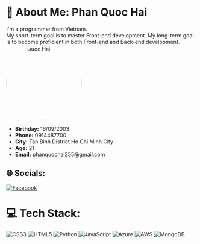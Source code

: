 # 💫 About Me: Phan Quoc Hai
I'm a programmer from Vietnam. <br>My short-term goal is to master Front-end development. My long-term goal is to become proficient in both Front-end and Back-end development.
<br><img src="https://scontent.fsgn5-10.fna.fbcdn.net/v/t39.30808-1/428600854_387764287195343_8446956187071470215_n.jpg?stp=dst-jpg_p200x200&_nc_cat=107&ccb=1-7&_nc_sid=0ecb9b&_nc_eui2=AeH1igHvyhTsEJ9FJdwgeSsxMRifQs1mJIwxGJ9CzWYkjEMq0-leWCg0P5ZUdUdMshOeX36KyQzG1nf-nGkGh5ds&_nc_ohc=OtSz-Ad194kQ7kNvgGzjHaO&_nc_ht=scontent.fsgn5-10.fna&oh=00_AYDytNww9aZK4f9vkhSJO08lxAXYd2yAgryoAucsBWrZmw&oe=669DB848" alt="Phan Quoc Hai" style="width:200px; height:auto; border-radius:50%;">
- **Birthday:** 16/09/2003
- **Phone:** 0914487700
- **City:** Tan Binh District Ho Chi Minh City
- **Age:** 21
- **Email:** phanquochai255@gmail.com

## 🌐 Socials:
[![Facebook](https://img.shields.io/badge/Facebook-%231877F2.svg?logo=Facebook&logoColor=white)](https://www.facebook.com/profile.php?id=100078853233173&mibextid=LQQJ4d) 

# 💻 Tech Stack:
![CSS3](https://img.shields.io/badge/css3-%231572B6.svg?style=for-the-badge&logo=css3&logoColor=white) ![HTML5](https://img.shields.io/badge/html5-%23E34F26.svg?style=for-the-badge&logo=html5&logoColor=white) ![Python](https://img.shields.io/badge/python-3670A0?style=for-the-badge&logo=python&logoColor=ffdd54)   ![JavaScript](https://img.shields.io/badge/javascript-%23323330.svg?style=for-the-badge&logo=javascript&logoColor=%23F7DF1E) ![Azure](https://img.shields.io/badge/azure-%230072C6.svg?style=for-the-badge&logo=microsoftazure&logoColor=white) ![AWS](https://img.shields.io/badge/AWS-%23FF9900.svg?style=for-the-badge&logo=amazon-aws&logoColor=white) ![MongoDB](https://img.shields.io/badge/MongoDB-%234ea94b.svg?style=for-the-badge&logo=mongodb&logoColor=white)




<!-- Proudly created with GPRM ( https://gprm.itsvg.in ) -->
